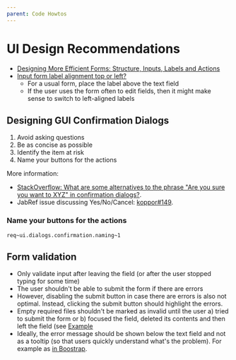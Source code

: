 ```yaml
---
parent: Code Howtos
---
```

# UI Design Recommendations

* [Designing More Efficient Forms: Structure, Inputs, Labels and Actions](https://uxplanet.org/designing-more-efficient-forms-structure-inputs-labels-and-actions-e3a47007114f)
* [Input form label alignment top or left?](https://ux.stackexchange.com/questions/8480/input-form-label-alignment-top-or-left)
  * For a usual form, place the label above the text field
  * If the user uses the form often to edit fields, then it might make sense to switch to left-aligned labels

## Designing GUI Confirmation Dialogs

1. Avoid asking questions
2. Be as concise as possible
3. Identify the item at risk
4. Name your buttons for the actions

More information:

* [StackOverflow: What are some alternatives to the phrase "Are you sure you want to XYZ" in confirmation dialogs?](https://ux.stackexchange.com/q/756/93436).
* JabRef issue discussing Yes/No/Cancel: [koppor#149](https://github.com/koppor/jabref/issues/149).

### Name your buttons for the actions
`req~ui.dialogs.confirmation.naming~1`

## Form validation

* Only validate input after leaving the field (or after the user stopped typing for some time)
* The user shouldn't be able to submit the form if there are errors
* However, disabling the submit button in case there are errors is also not optimal. Instead, clicking the submit button should highlight the errors.
* Empty required files shouldn't be marked as invalid until the user a) tried to submit the form or b) focused the field, deleted its contents and then left the field (see [Example](https://www.w3schools.com/tags/tryit.asp?filename=tryhtml5_input_required)
* Ideally, the error message should be shown below the text field and not as a tooltip (so that users quickly understand what's the problem). For example as [in Boostrap](https://mdbootstrap.com/docs/jquery/forms/validation/?#custom-styles).

<!-- markdownlint-disable-file MD022 -->
